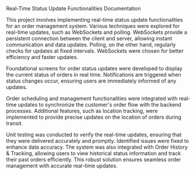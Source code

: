 Real-Time Status Update Functionalities Documentation

This project involves implementing real-time status update functionalities for an order management system. Various techniques were explored for real-time updates, such as WebSockets and polling. WebSockets provide a persistent connection between the client and server, allowing instant communication and data updates. Polling, on the other hand, regularly checks for updates at fixed intervals. WebSockets were chosen for better efficiency and faster updates.

Foundational screens for order status updates were developed to display the current status of orders in real time. Notifications are triggered when status changes occur, ensuring users are immediately informed of any updates.

Order scheduling and management functionalities were integrated with real-time updates to synchronize the customer's order flow with the backend processes. Additional features, such as location tracking, were implemented to provide precise updates on the location of orders during transit.

Unit testing was conducted to verify the real-time updates, ensuring that they were delivered accurately and promptly. Identified issues were fixed to enhance data accuracy. The system was also integrated with Order History & Tracking, allowing users to view historical status information and track their past orders efficiently. This robust solution ensures seamless order management with accurate real-time updates.